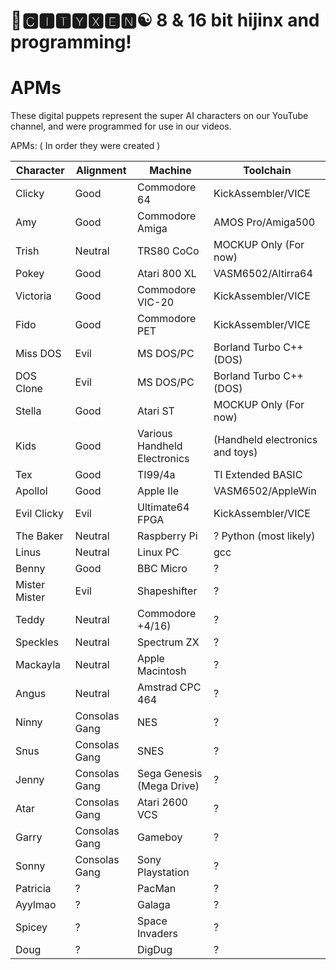 # 🌆🅲🅸🆃🆈🆇🅴🅽☯️ 8 & 16 bit hijinx and programming!

# APMs
 
These digital puppets represent the super AI characters on our YouTube channel, and were programmed for use in our videos.

APMs: ( In order they were created )

| Character | Alignment | Machine | Toolchain |
| --- | --- | --- | --- | 
| Clicky| Good | Commodore 64 | KickAssembler/VICE |
| Amy  | Good | Commodore Amiga | AMOS Pro/Amiga500 |
| Trish | Neutral | TRS80 CoCo | MOCKUP Only (For now) |
| Pokey | Good | Atari 800 XL | VASM6502/Altirra64 |
| Victoria | Good | Commodore VIC-20 | KickAssembler/VICE |
| Fido  | Good | Commodore PET | KickAssembler/VICE |
| Miss DOS | Evil | MS DOS/PC | Borland Turbo C++ (DOS) |
| DOS Clone | Evil | MS DOS/PC | Borland Turbo C++ (DOS) |
| Stella| Good | Atari ST | MOCKUP Only (For now) |
| Kids | Good | Various Handheld Electronics | (Handheld electronics and toys) |
| Tex    | Good | TI99/4a   | TI Extended BASIC |
| Apollol | Good | Apple IIe   | VASM6502/AppleWin |
| Evil Clicky | Evil | Ultimate64 FPGA | KickAssembler/VICE |
| The Baker | Neutral | Raspberry Pi | ? Python (most likely) |
| Linus | Neutral | Linux PC | gcc |
| Benny | Good | BBC Micro | ? |
| Mister Mister | Evil | Shapeshifter | ? |
| Teddy | Neutral | Commodore +4/16) | ? |
| Speckles | Neutral | Spectrum ZX | ? |
| Mackayla | Neutral | Apple Macintosh | ? |
| Angus  | Neutral | Amstrad CPC 464 | ? |
| Ninny | Consolas Gang | NES | ? |
| Snus | Consolas Gang | SNES | ? |
| Jenny | Consolas Gang | Sega Genesis (Mega Drive) | ? |
| Atar | Consolas Gang | Atari 2600 VCS | ?|
| Garry | Consolas Gang | Gameboy | ? |
| Sonny | Consolas Gang | Sony Playstation | ? |
| Patricia | ? | PacMan | ? |
| Ayylmao | ? | Galaga | ? |
| Spicey | ? | Space Invaders | ? |
| Doug | ? | DigDug | ? |
